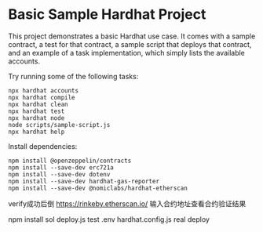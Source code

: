 # Basic Sample Hardhat Project

This project demonstrates a basic Hardhat use case. It comes with a sample contract, a test for that contract, a sample script that deploys that contract, and an example of a task implementation, which simply lists the available accounts.

Try running some of the following tasks:

```shell
npx hardhat accounts
npx hardhat compile
npx hardhat clean
npx hardhat test
npx hardhat node
node scripts/sample-script.js
npx hardhat help
```

Install dependencies:
```shell
npm install @openzeppelin/contracts
npm install --save-dev erc721a 
npm install --save-dev dotenv
npm install --save-dev hardhat-gas-reporter
npm install --save-dev @nomiclabs/hardhat-etherscan
```

verify成功后倒 https://rinkeby.etherscan.io/ 输入合约地址查看合约验证结果

npm install
sol
deploy.js
test
.env
hardhat.config.js
real deploy
